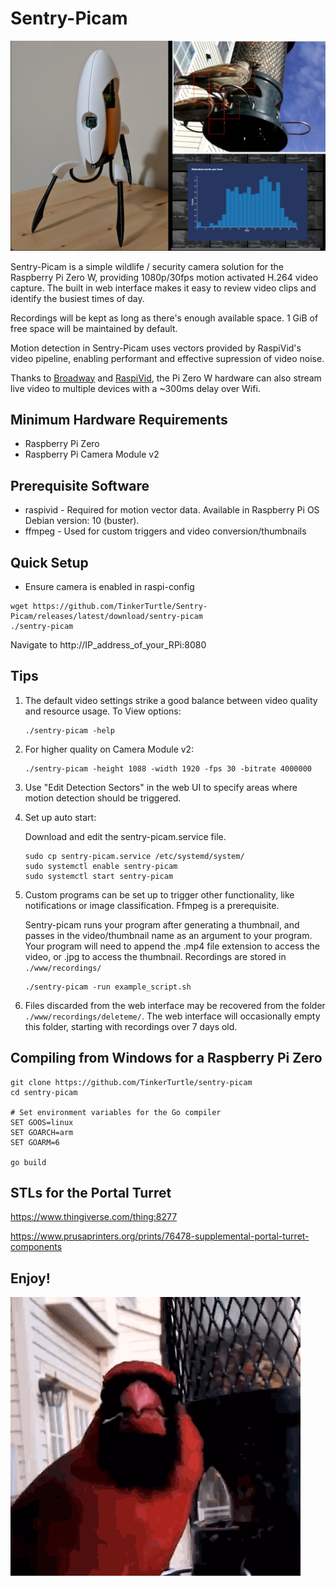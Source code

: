# Sentry-Picam

![Mosaic of a 3d printed sentry turret, bird, and screenshot of a bar graph](https://raw.githubusercontent.com/TinkerTurtle/TinkerTurtle.github.io/main/img/sentry-picam.png)

Sentry-Picam is a simple wildlife / security camera solution for the Raspberry Pi Zero W, providing 1080p/30fps motion activated H.264 video capture. The built in web interface makes it easy to review video clips and identify the busiest times of day.

Recordings will be kept as long as there's enough available space. 1 GiB of free space will be maintained by default.

Motion detection in Sentry-Picam uses vectors provided by RaspiVid's video pipeline, enabling performant and effective supression of video noise.

Thanks to [Broadway](https://github.com/mbebenita/Broadway) and [RaspiVid](https://github.com/raspberrypi/userland/blob/master/host_applications/linux/apps/raspicam/RaspiVid.c), the Pi Zero W hardware can also stream live video to multiple devices with a ~300ms delay over Wifi.


## Minimum Hardware Requirements
* Raspberry Pi Zero
* Raspberry Pi Camera Module v2

## Prerequisite Software
* raspivid  - Required for motion vector data. Available in Raspberry Pi OS Debian version: 10 (buster).
* ffmpeg    - Used for custom triggers and video conversion/thumbnails

## Quick Setup
* Ensure camera is enabled in raspi-config
```
wget https://github.com/TinkerTurtle/Sentry-Picam/releases/latest/download/sentry-picam
./sentry-picam
```

Navigate to http://IP_address_of_your_RPi:8080


## Tips
1. The default video settings strike a good balance between video quality and resource usage.
To View options:
    ```
    ./sentry-picam -help
    ```
2. For higher quality on Camera Module v2:
    ```
    ./sentry-picam -height 1088 -width 1920 -fps 30 -bitrate 4000000
    ```

3. Use "Edit Detection Sectors" in the web UI to specify areas where motion detection should be triggered.

4. Set up auto start:
    
    Download and edit the sentry-picam.service file.
    ```
    sudo cp sentry-picam.service /etc/systemd/system/
    sudo systemctl enable sentry-picam
    sudo systemctl start sentry-picam
    ```

5. Custom programs can be set up to trigger other functionality, like notifications or image classification. Ffmpeg is a prerequisite. 

    Sentry-picam runs your program after generating a thumbnail, and passes in the video/thumbnail name as an argument to your program. Your program will need to append the .mp4 file extension to access the video, or .jpg to access the thumbnail. Recordings are stored in ```./www/recordings/```
    ```
    ./sentry-picam -run example_script.sh
    ```

6. Files discarded from the web interface may be recovered from the folder ```./www/recordings/deleteme/```. The web interface will occasionally empty this folder, starting with recordings over 7 days old.

## Compiling from Windows for a Raspberry Pi Zero
```
git clone https://github.com/TinkerTurtle/sentry-picam
cd sentry-picam

# Set environment variables for the Go compiler
SET GOOS=linux
SET GOARCH=arm
SET GOARM=6

go build
```

## STLs for the Portal Turret
https://www.thingiverse.com/thing:8277

https://www.prusaprinters.org/prints/76478-supplemental-portal-turret-components
## Enjoy!
![Cardinal swinging on a birdfeeder while eating birdfeed](https://raw.githubusercontent.com/TinkerTurtle/TinkerTurtle.github.io/main/img/cardinal.gif)
